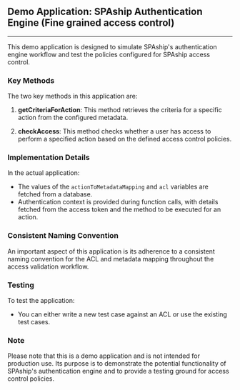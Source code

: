 ## Demo Application: SPAship Authentication Engine (Fine grained access control)

---

This demo application is designed to simulate SPAship's authentication engine workflow and test the policies configured for SPAship access control.

### Key Methods

The two key methods in this application are:

1. **getCriteriaForAction**: This method retrieves the criteria for a specific action from the configured metadata.

2. **checkAccess**: This method checks whether a user has access to perform a specified action based on the defined access control policies.

### Implementation Details

In the actual application:

- The values of the `actionToMetadataMapping` and `acl` variables are fetched from a database.
- Authentication context is provided during function calls, with details fetched from the access token and the method to be executed for an action.

### Consistent Naming Convention

An important aspect of this application is its adherence to a consistent naming convention for the ACL and metadata mapping throughout the access validation workflow.

### Testing

To test the application:

- You can either write a new test case against an ACL or use the existing test cases.

### Note

Please note that this is a demo application and is not intended for production use. Its purpose is to demonstrate the potential functionality of SPAship's authentication engine and to provide a testing ground for access control policies.